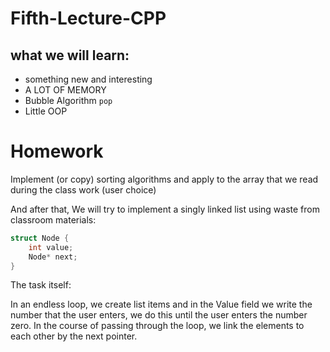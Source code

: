 # Fifth-Lecture-CPP



what we will learn:
- 
- something new and interesting
- A LOT OF MEMORY
- Bubble Algorithm ```pop```
- Little OOP

# Homework
Implement (or copy) sorting algorithms and apply to the array that we read during the class work (user choice)

And after that,
We will try to implement a singly linked list using waste from classroom materials:

```c++
struct Node {
    int value;
    Node* next;
}
```

The task itself:

In an endless loop, we create list items and in the Value field we write the number that the user enters, we do this until the user enters the number zero. In the course of passing through the loop, we link the elements to each other by the next pointer.
